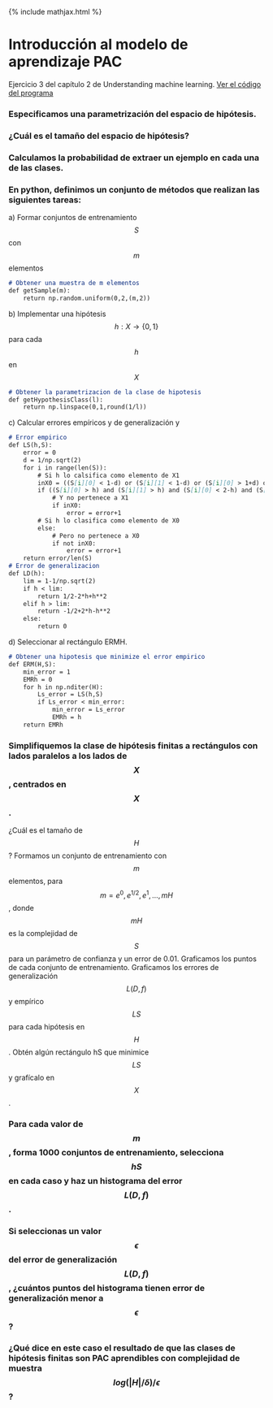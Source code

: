 {% include mathjax.html %}
# Introducción al modelo de aprendizaje PAC
Ejercicio 3 del capítulo 2 de Understanding machine learning. [Ver el código del programa](https://github.com/EstuarDiaz/MachineLearning/blob/master/PAC.ipynb)

### Especificamos una parametrización del espacio de hipótesis.

### ¿Cuál es el tamaño del espacio de hipótesis?

### Calculamos la probabilidad de extraer un ejemplo en cada una de las clases.

### En python, definimos un conjunto de métodos que realizan las siguientes tareas: 
a) Formar conjuntos de entrenamiento $$S$$ con $$m$$ elementos
```markdown
# Obtener una muestra de m elementos
def getSample(m):
    return np.random.uniform(0,2,(m,2))
```
b) Implementar una hipótesis $$h:X \rightarrow \{0,1\}$$ para cada $$h$$ en $$X$$
```markdown
# Obtener la parametrizacion de la clase de hipotesis
def getHypothesisClass(l):
    return np.linspace(0,1,round(1/l))
```
c) Calcular errores empíricos y de generalización y 
```markdown
# Error empirico
def LS(h,S):
    error = 0
    d = 1/np.sqrt(2)
    for i in range(len(S)):
        # Si h lo calsifica como elemento de X1
        inX0 = ((S[i][0] < 1-d) or (S[i][1] < 1-d) or (S[i][0] > 1+d) or (S[i][1] > 1+d)) 
        if ((S[i][0] > h) and (S[i][1] > h) and (S[i][0] < 2-h) and (S[i][1] < 2-h)):
            # Y no pertenece a X1
            if inX0:
                error = error+1
        # Si h lo clasifica como elemento de X0
        else:
            # Pero no pertenece a X0
            if not inX0:
                error = error+1
    return error/len(S)
# Error de generalizacion
def LD(h):
    lim = 1-1/np.sqrt(2)
    if h < lim:
        return 1/2-2*h+h**2
    elif h > lim:
        return -1/2+2*h-h**2
    else:
        return 0
```
d) Seleccionar al rectángulo ERMH.
```markdown
# Obtener una hipotesis que minimize el error empirico
def ERM(H,S):
    min_error = 1
    EMRh = 0
    for h in np.nditer(H):
        Ls_error = LS(h,S) 
        if Ls_error < min_error:
            min_error = Ls_error
            EMRh = h
    return EMRh
```

### Simplifiquemos la clase de hipótesis finitas a rectángulos con lados paralelos a los lados de $$X$$, centrados en $$X$$. 

¿Cuál es el tamaño de $$H$$? 
Formamos un conjunto de entrenamiento con $$m$$ elementos, para $$m=e^0,e^{1/2},e^1,…,mH$$, donde $$mH$$ es la complejidad de $$S$$ para un parámetro de confianza y un error de 0.01. Graficamos los puntos de cada conjunto de entrenamiento. 
Graficamos los errores de generalización $$L(D,f)$$ y empírico $$LS$$ para cada hipótesis en $$H$$. Obtén algún rectángulo hS que minimice $$LS$$ y grafícalo en $$X$$.

### Para cada valor de $$m$$, forma 1000 conjuntos de entrenamiento, selecciona $$hS$$ en cada caso y haz un histograma del error $$L(D,f)$$.

### Si seleccionas un valor $$\epsilon$$ del error de generalización $$L(D,f)$$, ¿cuántos puntos del histograma tienen error de generalización menor a $$\epsilon$$?

### ¿Qué dice en este caso el resultado de que las clases de hipótesis finitas son PAC aprendibles con complejidad de muestra $$log(|H|/\delta)/\epsilon$$?
